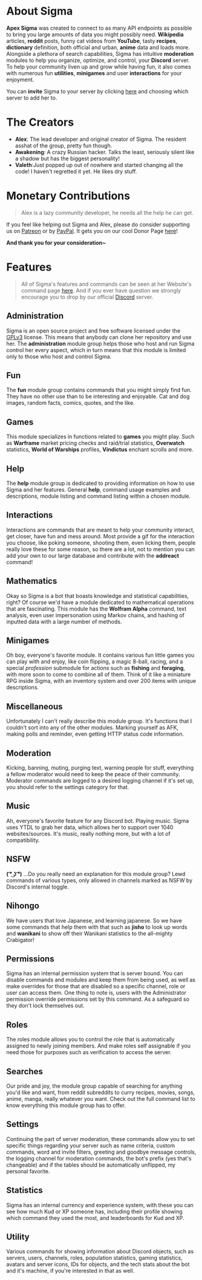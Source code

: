 ﻿# About Sigma

**Apex Sigma** was created to connect to as many API endpoints as possible to bring you large amounts of data you might possibly need. **Wikipedia** articles, **reddit** posts, funny cat videos from **YouTube**, tasty **recipes**, **dictionary** definition, both official and urban, **anime** data and loads more. Alongside a plethora of search capabilities, Sigma has intuitive **moderation** modules to help you organize, optimize, and control, your **Discord** server. To help your community liven up and grow while having fun, it also comes with numerous fun **utilities**, **minigames** and user **interactions** for your enjoyment.

You can **invite** Sigma to your server by clicking [here](https://discordapp.com/oauth2/authorize?client_id=216437513709944832&scope=bot&permissions=8) and choosing which server to add her to.

# The Creators

* **Alex**: The lead developer and original creator of Sigma. The resident asshat of the group, pretty fun though.
* **Awakening**: A crazy Russian hacker. Talks the least, seriously silent like a shadow but has the biggest personality!
* **Valeth**:Just popped up out of nowhere and started changing all the code! I haven't regretted it yet. He likes dry stuff.

# Monetary Contributions

> Alex is a lazy community developer, he needs all the help he can get.

If you feel like helping out Sigma and Alex, please do consider supporting us on [Patreon](https://www.patreon.com/ApexSigma) or by [PayPal](https://www.paypal.me/AleksaRadovic). It gets you on our cool Donor Page [here](https://lucia.moe/#/sigma/about)!

**And thank you for your consideration~**

# Features
> All of Sigma's features and commands can be seen at her Website's command page [here](https://lucia.moe/#/sigma/commands). And if you ever have question we strongly encourage you to drop by our official [Discord](https://discordapp.com/invite/aEUCHwX) server.

## Administration

Sigma is an open source project and free software licensed under the [GPLv3](https://github.com/aurora-pro/apex-sigma-core/blob/master/LICENSE.md) license. This means that anybody can clone her repository and use her. The **administration** module group helps those who host and run Sigma control her every aspect, which in turn means that this module is limited only to those who host and control Sigma.

## Fun

The **fun** module group contains commands that you might simply find fun. They have no other use than to be interesting and enjoyable. Cat and dog images, random facts, comics, quotes, and the like.

## Games

This module specializes in functions related to **games** you might play. Such as **Warframe** market pricing checks and raid/trial statistics, **Overwatch** statistics, **World of Warships** profiles, **Vindictus** enchant scrolls and more.

## Help

The **help** module group is dedicated to providing information on how to use Sigma and her features. General **help**, command usage examples and descriptions, module listing and command listing within a chosen module.

## Interactions

Interactions are commands that are meant to help your community interact, get closer, have fun and mess around. Most provide a gif for the interaction you choose, like poking someone, shooting them, even licking them, people really love these for some reason, so there are a lot, not to mention you can add your own to our large database and contribute with the **addreact** command!

## Mathematics

Okay so Sigma is a bot that boasts knowledge and statistical capabilities, right? Of course we'd have a module dedicated to mathematical operations that are fascinating. This module has the **Wolfram Alpha** command, text analysis, even user impersonation using Markov chains, and hashing of inputted data with a large number of methods.

## Minigames

Oh boy, everyone's favorite module. It contains various fun little games you can play with and enjoy, like coin flipping, a magic 8-ball, racing, and a special *profession* submodule for actions such as **fishing** and **foraging**, with more soon to come to combine all of them.
Think of it like a miniature RPG inside Sigma, with an inventory system and over 200 items with unique descriptions.

## Miscellaneous

Unfortunately I can't really describe this module group. It's functions that I couldn't sort into any of the other modules. Marking yourself as AFK, making polls and reminder, even getting HTTP status code information.

## Moderation

Kicking, banning, muting, purging text, warning people for stuff, everything a fellow moderator would need to keep the peace of their community. Moderator commands are logged to a desired logging channel if it's set up, you should refer to the settings category for that.

## Music

Ah, everyone's favorite feature for any Discord bot. Playing music. Sigma uses YTDL to grab her data, which allows her to support over 1040 websites/sources. It's music, really nothing more, but with a lot of compatibility.

## NSFW

**( ͡° ͜ʖ ͡°)** ...Do you really need an explanation for this module group?
Lewd commands of various types, only allowed in channels marked as NSFW by Discord's internal toggle.

## Nihongo

We have users that love Japanese, and learning japanese. So we have some commands that help them with that such as **jisho** to look up words and **wanikani** to show off their Wanikani statistics to the all-mighty Crabigator!

## Permissions

Sigma has an internal permission system that is server bound. You can disable commands and modules and keep them from being used, as well as make overrides for those that are disabled so a specific channel, role or user can access them. One thing to note is, users with the Administrator permission override permissions set by this command. As a safeguard so they don't lock themselves out.

## Roles

The roles module allows you to control the role that is automatically assigned to newly joining members. And make roles self assignable if you need those for purposes such as verification to access the server.

## Searches

Our pride and joy, the module group capable of searching for anything you'd like and want, from reddit subreddits to curry recipes, movies, songs, anime, manga, really whatever you want.
Check out the full command list to know everything this module group has to offer.

## Settings

Continuing the part of server moderation, these commands allow you to set specific things regarding your server such as name criteria, custom commands, word and invite filters, greeting and goodbye message controls, the logging channel for moderation commands, the bot's prefix (yes that's changeable) and if the tables should be automatically unflipped, my personal favorite.

## Statistics

Sigma has an internal currency and experience system, with these you can see how much Kud or XP someone has, including their profile showing which command they used the most, and leaderboards for Kud and XP.

## Utility

Various commands for showing information about Discord objects, such as servers, users, channels, roles, population statistics, gaming statistics, avatars and server icons, IDs for objects, and the tech stats about the bot and it's machine, if you're interested in that as well.
